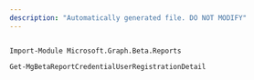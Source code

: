 ```yaml
---
description: "Automatically generated file. DO NOT MODIFY"
---
```


```powershellv2

Import-Module Microsoft.Graph.Beta.Reports

Get-MgBetaReportCredentialUserRegistrationDetail

```